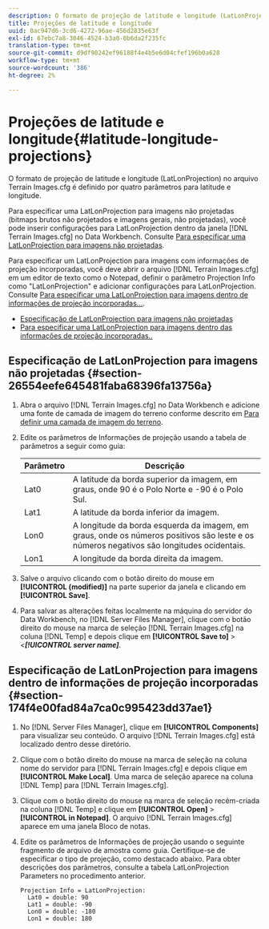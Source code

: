 ```yaml
---
description: O formato de projeção de latitude e longitude (LatLonProjection) no arquivo Terrain Images.cfg é definido por quatro parâmetros para latitude e longitude.
title: Projeções de latitude e longitude
uuid: 0ac947d6-3cd6-4272-96ae-456d2835e63f
exl-id: 67ebc7a8-3046-4524-b3a0-0b6da2f235fc
translation-type: tm+mt
source-git-commit: d9df90242ef96188f4e4b5e6d04cfef196b0a628
workflow-type: tm+mt
source-wordcount: '386'
ht-degree: 2%

---
```


# Projeções de latitude e longitude{#latitude-longitude-projections}

O formato de projeção de latitude e longitude (LatLonProjection) no arquivo Terrain Images.cfg é definido por quatro parâmetros para latitude e longitude.

Para especificar uma LatLonProjection para imagens não projetadas (bitmaps brutos não projetados e imagens gerais, não projetadas), você pode inserir configurações para LatLonProjection dentro da janela [!DNL Terrain Images.cfg] no Data Workbench. Consulte [Para especificar uma LatLonProjection para imagens não projetadas](../../../../../home/c-geo-oview/c-wk-img-lyrs/c-trn-img-lyrs/c-proj-info-trn-imgs/c-lat-long-proj.md#section-26554eefe645481faba68396fa13756a).

Para especificar um LatLonProjection para imagens com informações de projeção incorporadas, você deve abrir o arquivo [!DNL Terrain Images.cfg] em um editor de texto como o Notepad, definir o parâmetro Projection Info como &quot;LatLonProjection&quot; e adicionar configurações para LatLonProjection. Consulte [Para especificar uma LatLonProjection para imagens dentro de informações de projeção incorporadas...](../../../../../home/c-geo-oview/c-wk-img-lyrs/c-trn-img-lyrs/c-proj-info-trn-imgs/c-lat-long-proj.md#section-174f4e00fad84a7ca0c995423dd37ae1).

* [Especificação de LatLonProjection para imagens não projetadas](../../../../../home/c-geo-oview/c-wk-img-lyrs/c-trn-img-lyrs/c-proj-info-trn-imgs/c-lat-long-proj.md#section-26554eefe645481faba68396fa13756a)
* [Para especificar uma LatLonProjection para imagens dentro das informações de projeção incorporadas..](../../../../../home/c-geo-oview/c-wk-img-lyrs/c-trn-img-lyrs/c-proj-info-trn-imgs/c-lat-long-proj.md#section-174f4e00fad84a7ca0c995423dd37ae1)

## Especificação de LatLonProjection para imagens não projetadas {#section-26554eefe645481faba68396fa13756a}

1. Abra o arquivo [!DNL Terrain Images.cfg] no Data Workbench e adicione uma fonte de camada de imagem do terreno conforme descrito em [Para definir uma camada de imagem do terreno](../../../../../home/c-geo-oview/c-wk-img-lyrs/c-trn-img-lyrs/c-trn-img-lyrs.md#concept-8a0a16013e824ac29f35a0349b5d8ccf).

1. Edite os parâmetros de Informações de projeção usando a tabela de parâmetros a seguir como guia:

   | Parâmetro | Descrição |
   |---|---|
   | Lat0 | A latitude da borda superior da imagem, em graus, onde 90 é o Polo Norte e -90 é o Polo Sul. |
   | Lat1 | A latitude da borda inferior da imagem. |
   | Lon0 | A longitude da borda esquerda da imagem, em graus, onde os números positivos são leste e os números negativos são longitudes ocidentais. |
   | Lon1 | A longitude da borda direita da imagem. |

1. Salve o arquivo clicando com o botão direito do mouse em **[!UICONTROL (modified)]** na parte superior da janela e clicando em **[!UICONTROL Save]**.

1. Para salvar as alterações feitas localmente na máquina do servidor do Data Workbench, no [!DNL Server Files Manager], clique com o botão direito do mouse na marca de seleção [!DNL Terrain Images.cfg] na coluna [!DNL Temp] e depois clique em **[!UICONTROL Save to]** > *&lt;**[!UICONTROL server name]***.

## Especificação de LatLonProjection para imagens dentro de informações de projeção incorporadas {#section-174f4e00fad84a7ca0c995423dd37ae1}

1. No [!DNL Server Files Manager], clique em **[!UICONTROL Components]** para visualizar seu conteúdo. O arquivo [!DNL Terrain Images.cfg] está localizado dentro desse diretório.

1. Clique com o botão direito do mouse na marca de seleção na coluna nome do servidor para [!DNL Terrain Images.cfg] e depois clique em **[!UICONTROL Make Local]**. Uma marca de seleção aparece na coluna [!DNL Temp] para [!DNL Terrain Images.cfg].

1. Clique com o botão direito do mouse na marca de seleção recém-criada na coluna [!DNL Temp] e clique em **[!UICONTROL Open]** > **[!UICONTROL in Notepad]**. O arquivo [!DNL Terrain Images.cfg] aparece em uma janela Bloco de notas.

1. Edite os parâmetros de Informações de projeção usando o seguinte fragmento de arquivo de amostra como guia. Certifique-se de especificar o tipo de projeção, como destacado abaixo. Para obter descrições dos parâmetros, consulte a tabela LatLonProjection Parameters no procedimento anterior.

   ```
   Projection Info = LatLonProjection: 
     Lat0 = double: 90
     Lat1 = double: -90
     Lon0 = double: -180
     Lon1 = double: 180
   ```
